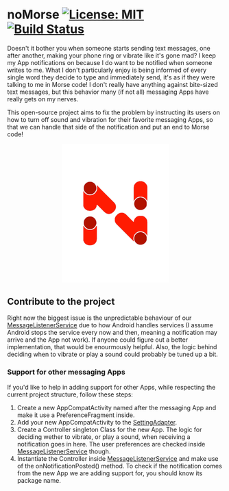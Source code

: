 # noMorse [![License: MIT](https://img.shields.io/badge/License-MIT-yellow.svg)](https://opensource.org/licenses/MIT) [![Build Status](https://travis-ci.org/Eddydpyl/noMorse.svg?branch=master)](https://travis-ci.org/Eddydpyl/noMorse)
Doesn't it bother you when someone starts sending text messages, one after another, making your phone ring or vibrate like it's gone mad? I keep my App notifications on because I do want to be notified when someone writes to me. What I don't particularly enjoy is being informed of every single word they decide to type and immediately send, it's as if they were talking to me in Morse code! I don't really have anything against bite-sized text messages, but this behavior many (if not all) messaging Apps have really gets on my nerves.

This open-source project aims to fix the problem by instructing its users on how to turn off sound and vibration for their favorite messaging Apps, so that we can handle that side of the notification and put an end to Morse code!

<p align="center"><img src="/app/src/main/res/raw/logo_without_backbround.png" alt="Logo" width="250"/></p>

## Contribute to the project
Right now the biggest issue is the unpredictable behaviour of our [MessageListenerService](https://github.com/Eddydpyl/noMorse/blob/master/app/src/main/java/dpyl/eddy/nomorse/controller/MessageListenerService.java) due to how Android handles services (I assume Android stops the service every now and then, meaning a notification may arrive and the App not work). If anyone could figure out a better implementation, that would be enourmously helpful. Also, the logic behind deciding when to vibrate or play a sound could probably be tuned up a bit.

### Support for other messaging Apps
If you'd like to help in adding support for other Apps, while respecting the current project structure, follow these steps:
1. Create a new AppCompatActivity named after the messaging App and make it use a PreferenceFragment inside.
2. Add your new AppCompatActivity to the [SettingAdapter](https://github.com/Eddydpyl/noMorse/blob/master/app/src/main/java/dpyl/eddy/nomorse/view/adapter/SettingAdapter.java).
3. Create a Controller singleton Class for the new App. The logic for deciding wether to vibrate, or play a sound, when receiving a notification goes in here. The user preferences are checked inside [MessageListenerService](https://github.com/Eddydpyl/noMorse/blob/master/app/src/main/java/dpyl/eddy/nomorse/controller/MessageListenerService.java) though.
4. Instantiate the Controller inside [MessageListenerService](https://github.com/Eddydpyl/noMorse/blob/master/app/src/main/java/dpyl/eddy/nomorse/controller/MessageListenerService.java) and make use of the onNotificationPosted() method. To check if the notification comes from the new App we are adding support for, you should know its package name.
